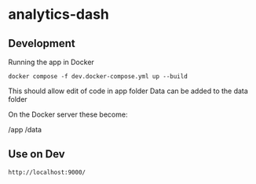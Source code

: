 # analytics-dash

## Development 
Running the app in Docker

`docker compose -f dev.docker-compose.yml up --build`

This should allow edit of code in app folder
Data can be added to the data folder

On the Docker server these become:

/app 
/data

## Use on Dev
`http://localhost:9000/`


[//]: # (docker build -t analytics . )

[//]: # (docker run -p 9000:9000 analytics)